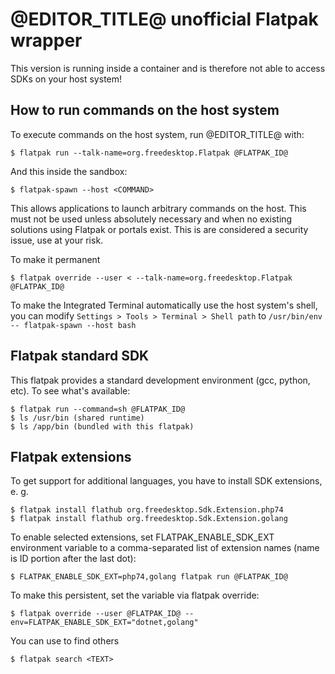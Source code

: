 # @EDITOR_TITLE@ unofficial Flatpak wrapper
This version is running inside a container and is therefore not able  to access SDKs on your host system!

## How to run commands on the host system
To execute commands on the host system, run @EDITOR_TITLE@ with:

`$ flatpak run --talk-name=org.freedesktop.Flatpak @FLATPAK_ID@`

And this inside the sandbox:

`$ flatpak-spawn --host <COMMAND>`

This allows applications to launch arbitrary commands on the host. This must not be used unless absolutely necessary and when no existing solutions using Flatpak or portals exist.
This is are considered a security issue, use at your risk.

To make it permanent

`$ flatpak override --user < --talk-name=org.freedesktop.Flatpak @FLATPAK_ID@`

To make the Integrated Terminal automatically use the host system's shell,
you can modify `Settings > Tools > Terminal > Shell path` to `/usr/bin/env -- flatpak-spawn --host bash`

## Flatpak standard SDK
This flatpak provides a standard development environment (gcc, python, etc).
To see what's available:
```
$ flatpak run --command=sh @FLATPAK_ID@
$ ls /usr/bin (shared runtime)
$ ls /app/bin (bundled with this flatpak)
```

## Flatpak extensions
To get support for additional languages, you have to install SDK extensions, e. g.
```
$ flatpak install flathub org.freedesktop.Sdk.Extension.php74
$ flatpak install flathub org.freedesktop.Sdk.Extension.golang
```

To enable selected extensions, set FLATPAK_ENABLE_SDK_EXT environment variable
to a comma-separated list of extension names (name is ID portion after the last dot):

`$ FLATPAK_ENABLE_SDK_EXT=php74,golang flatpak run @FLATPAK_ID@`

To make this persistent, set the variable via flatpak override:

`$ flatpak override --user @FLATPAK_ID@ --env=FLATPAK_ENABLE_SDK_EXT="dotnet,golang"`

You can use to find others

`$ flatpak search <TEXT>`